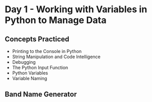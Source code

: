# Day 1 - Working with Variables in Python to Manage Data
## Concepts Practiced
- Printing to the Console in Python
- String Manipulation and Code Intelligence
- Debugging
- The Python Input Function
- Python Variables
- Variable Naming
## Band Name Generator
